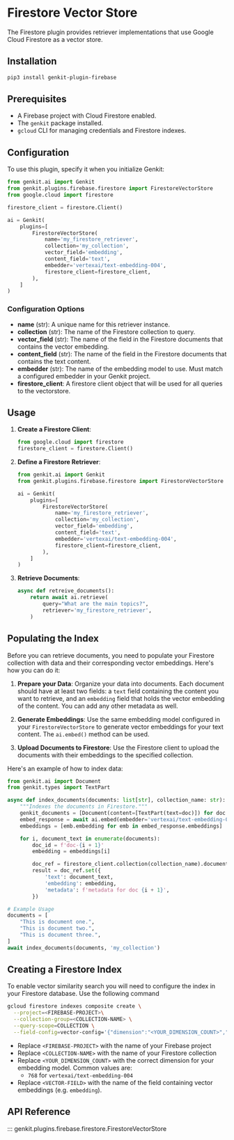 # Firestore Vector Store

The Firestore plugin provides retriever implementations that use Google Cloud
Firestore as a vector store.

## Installation

```bash
pip3 install genkit-plugin-firebase
```

## Prerequisites

*   A Firebase project with Cloud Firestore enabled.
*   The `genkit` package installed.
*   `gcloud` CLI for managing credentials and Firestore indexes.

## Configuration

To use this plugin, specify it when you initialize Genkit:

```python
from genkit.ai import Genkit
from genkit.plugins.firebase.firestore import FirestoreVectorStore
from google.cloud import firestore

firestore_client = firestore.Client()

ai = Genkit(
    plugins=[
        FirestoreVectorStore(
            name='my_firestore_retriever',
            collection='my_collection',
            vector_field='embedding',
            content_field='text',
            embedder='vertexai/text-embedding-004',
            firestore_client=firestore_client,
        ),
    ]
)
```

### Configuration Options

*   **name** (str): A unique name for this retriever instance.
*   **collection** (str): The name of the Firestore collection to query.
*   **vector_field** (str): The name of the field in the Firestore documents that contains the vector embedding.
*   **content_field** (str): The name of the field in the Firestore documents that contains the text content.
*   **embedder** (str): The name of the embedding model to use.  Must match a configured embedder in your Genkit project.
*   **firestore_client**: A firestore client object that will be used for all queries to the vectorstore.

## Usage

1.  **Create a Firestore Client**:

    ```python
    from google.cloud import firestore
    firestore_client = firestore.Client()
    ```

2.  **Define a Firestore Retriever**:

    ```python
    from genkit.ai import Genkit
    from genkit.plugins.firebase.firestore import FirestoreVectorStore

    ai = Genkit(
        plugins=[
            FirestoreVectorStore(
                name='my_firestore_retriever',
                collection='my_collection',
                vector_field='embedding',
                content_field='text',
                embedder='vertexai/text-embedding-004',
                firestore_client=firestore_client,
            ),
        ]
    )
    ```

3.  **Retrieve Documents**:

    ```python
    async def retreive_documents():
        return await ai.retrieve(
            query="What are the main topics?",
            retriever='my_firestore_retriever',
        )
    ```

## Populating the Index

Before you can retrieve documents, you need to populate your Firestore collection with data and their corresponding vector embeddings.  Here's how you can do it:

1. **Prepare your Data**: Organize your data into documents. Each document should have at least two fields: a `text` field containing the content you want to retrieve, and an `embedding` field that holds the vector embedding of the content.  You can add any other metadata as well.

2. **Generate Embeddings**: Use the same embedding model configured in your `FirestoreVectorStore` to generate vector embeddings for your text content. The `ai.embed()` method can be used.

3. **Upload Documents to Firestore**: Use the Firestore client to upload the documents with their embeddings to the specified collection.

Here's an example of how to index data:

```python
from genkit.ai import Document
from genkit.types import TextPart

async def index_documents(documents: list[str], collection_name: str):
    """Indexes the documents in Firestore."""
    genkit_documents = [Document(content=[TextPart(text=doc)]) for doc in documents]
    embed_response = await ai.embed(embedder='vertexai/text-embedding-004', documents=genkit_documents)
    embeddings = [emb.embedding for emb in embed_response.embeddings]

    for i, document_text in enumerate(documents):
        doc_id = f'doc-{i + 1}'
        embedding = embeddings[i]

        doc_ref = firestore_client.collection(collection_name).document(doc_id)
        result = doc_ref.set({
            'text': document_text,
            'embedding': embedding,
            'metadata': f'metadata for doc {i + 1}',
        })

# Example Usage
documents = [
    "This is document one.",
    "This is document two.",
    "This is document three.",
]
await index_documents(documents, 'my_collection')
```

## Creating a Firestore Index
To enable vector similarity search you will need to configure the index in your Firestore database. Use the following command

```bash
gcloud firestore indexes composite create \
  --project=<FIREBASE-PROJECT>\
  --collection-group=<COLLECTION-NAME> \
  --query-scope=COLLECTION \
  --field-config=vector-config='{"dimension":"<YOUR_DIMENSION_COUNT>","flat": "{}"}',field-path=<VECTOR-FIELD>
```

* Replace `<FIREBASE-PROJECT>` with the name of your Firebase project
* Replace `<COLLECTION-NAME>` with the name of your Firestore collection
* Replace `<YOUR_DIMENSION_COUNT>` with the correct dimension for your embedding model. Common values are:
    * `768` for `vertexai/text-embedding-004`
* Replace `<VECTOR-FIELD>` with the name of the field containing vector embeddings (e.g. `embedding`).

## API Reference

::: genkit.plugins.firebase.firestore.FirestoreVectorStore
